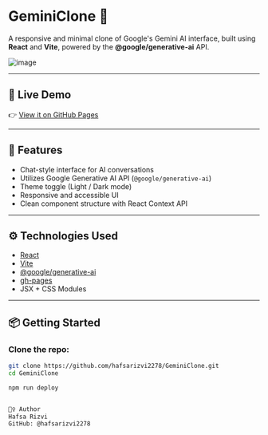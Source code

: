 # GeminiClone 🔮

A responsive and minimal clone of Google's Gemini AI interface, built using **React** and **Vite**, powered by the **@google/generative-ai** API.

![image](https://github.com/user-attachments/assets/d0573fa1-b465-40fd-a0d8-7817216398f2)

---

## 🚀 Live Demo

👉 [View it on GitHub Pages](https://hafsarizvi2278.github.io/GeminiClone/)

---

## 🧠 Features

- Chat-style interface for AI conversations
- Utilizes Google Generative AI API (`@google/generative-ai`)
- Theme toggle (Light / Dark mode)
- Responsive and accessible UI
- Clean component structure with React Context API

---

## ⚙️ Technologies Used

- [React](https://reactjs.org/)
- [Vite](https://vitejs.dev/)
- [@google/generative-ai](https://www.npmjs.com/package/@google/generative-ai)
- [gh-pages](https://www.npmjs.com/package/gh-pages)
- JSX + CSS Modules

---

## 📦 Getting Started

### Clone the repo:

```bash
git clone https://github.com/hafsarizvi2278/GeminiClone.git
cd GeminiClone

npm run deploy


🙋‍♀️ Author
Hafsa Rizvi
GitHub: @hafsarizvi2278

